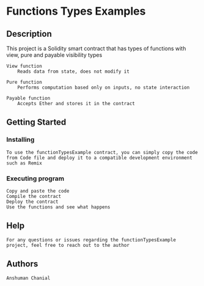# Functions Types Examples

## Description

This project is a Solidity smart contract that has types of functions with view, pure and payable visibility types
	
	View function
		Reads data from state, does not modify it
	
	Pure function
		Performs computation based only on inputs, no state interaction
	
	Payable function
		Accepts Ether and stores it in the contract

## Getting Started
  
  ### Installing
    To use the functionTypesExample contract, you can simply copy the code from Code file and deploy it to a compatible development environment such as Remix
  
  ### Executing program
    
    Copy and paste the code
    Compile the contract 
    Deploy the contract
    Use the functions and see what happens

## Help
  
    For any questions or issues regarding the functionTypesExample project, feel free to reach out to the author

## Authors
    
    Anshuman Chanial
